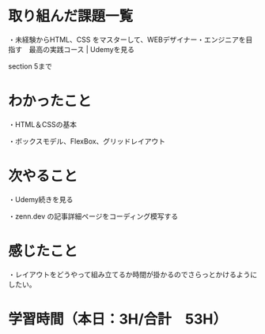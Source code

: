 # 取り組んだ課題一覧
・未経験からHTML、CSS をマスターして、WEBデザイナー・エンジニアを目指す　最高の実践コース | Udemyを見る

section 5まで

# わかったこと
・HTML＆CSSの基本

・ボックスモデル、FlexBox、グリッドレイアウト

# 次やること
・Udemy続きを見る

・zenn.dev の記事詳細ページをコーディング模写する

# 感じたこと
・レイアウトをどうやって組み立てるか時間が掛かるのでさらっとかけるようにしたい。

# 学習時間（本日：3H/合計　53H）
